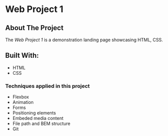 # Web Project 1

## About The Project

The _Web Project 1_ is a demonstration landing page showcasing HTML, CSS.

## Built With:

- HTML
- CSS

### Techniques applied in this project

- Flexbox
- Animation
- Forms
- Positioning elements
- Embeded media content
- File path and BEM structure
- Git
